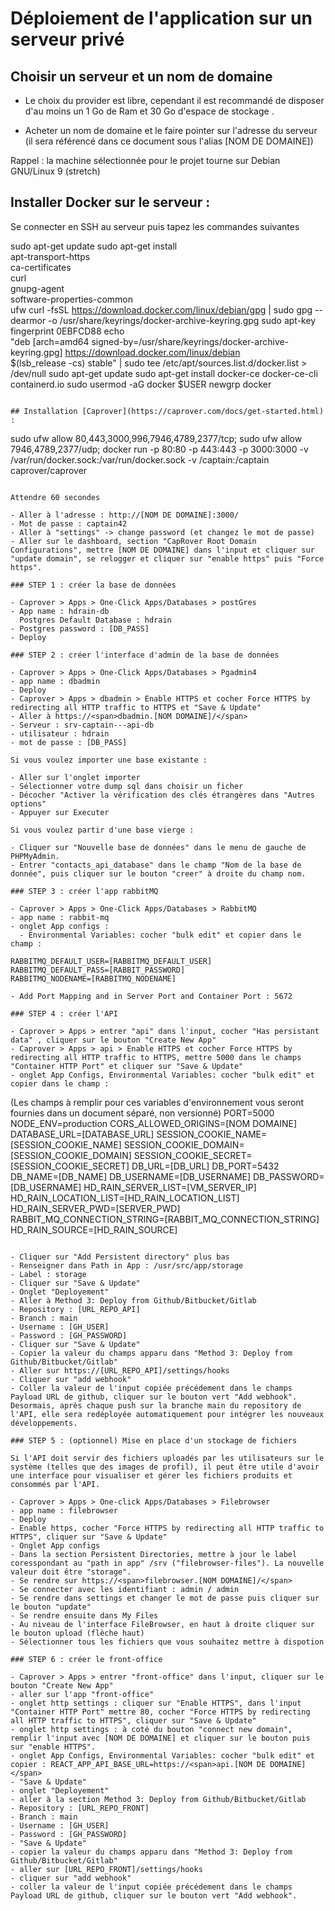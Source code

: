 # Déploiement de l'application sur un serveur privé

## Choisir un serveur et un nom de domaine

- Le choix du provider est libre, cependant il est recommandé de disposer d'au moins un 1 Go de Ram et 30 Go d'espace de stockage .

- Acheter un nom de domaine et le faire pointer sur l'adresse du serveur (il sera référencé dans ce document sous l'alias [NOM DE DOMAINE])

Rappel : la machine sélectionnée pour le projet tourne sur Debian GNU/Linux 9 (stretch)

## Installer Docker sur le serveur :

Se connecter en SSH au serveur puis tapez les commandes suivantes

sudo apt-get update
sudo apt-get install \
 apt-transport-https \
 ca-certificates \
 curl \
 gnupg-agent \
 software-properties-common \
 ufw
curl -fsSL https://download.docker.com/linux/debian/gpg | sudo gpg --dearmor -o /usr/share/keyrings/docker-archive-keyring.gpg
sudo apt-key fingerprint 0EBFCD88
echo \
 "deb [arch=amd64 signed-by=/usr/share/keyrings/docker-archive-keyring.gpg] https://download.docker.com/linux/debian \
 $(lsb_release -cs) stable" | sudo tee /etc/apt/sources.list.d/docker.list > /dev/null
sudo apt-get update
sudo apt-get install docker-ce docker-ce-cli containerd.io
sudo usermod -aG docker $USER
newgrp docker

```

## Installation [Caprover](https://caprover.com/docs/get-started.html) :

```

sudo ufw allow 80,443,3000,996,7946,4789,2377/tcp; sudo ufw allow 7946,4789,2377/udp;
docker run -p 80:80 -p 443:443 -p 3000:3000 -v /var/run/docker.sock:/var/run/docker.sock -v /captain:/captain caprover/caprover

```

Attendre 60 secondes

- Aller à l'adresse : http://[NOM DE DOMAINE]:3000/
- Mot de passe : captain42
- Aller à "settings" -> change password (et changez le mot de passe)
- Aller sur le dashboard, section "CapRover Root Domain Configurations", mettre [NOM DE DOMAINE] dans l'input et cliquer sur "update domain", se relogger et cliquer sur "enable https" puis "Force https".

### STEP 1 : créer la base de données

- Caprover > Apps > One-Click Apps/Databases > postGres
- App name : hdrain-db
  Postgres Default Database : hdrain
- Postgres password : [DB_PASS]
- Deploy

### STEP 2 : créer l'interface d'admin de la base de données

- Caprover > Apps > One-Click Apps/Databases > Pgadmin4
- app name : dbadmin
- Deploy
- Caprover > Apps > dbadmin > Enable HTTPS et cocher Force HTTPS by redirecting all HTTP traffic to HTTPS et "Save & Update"
- Aller à https://<span>dbadmin.[NOM DOMAINE]/</span>
- Serveur : srv-captain---api-db
- utilisateur : hdrain
- mot de passe : [DB_PASS]

Si vous voulez importer une base existante :

- Aller sur l'onglet importer
- Sélectionner votre dump sql dans choisir un ficher
- Décocher "Activer la vérification des clés étrangères dans "Autres options"
- Appuyer sur Executer

Si vous voulez partir d'une base vierge :

- Cliquer sur "Nouvelle base de données" dans le menu de gauche de PHPMyAdmin.
- Entrer "contacts_api_database" dans le champ "Nom de la base de donnée", puis cliquer sur le bouton "creer" à droite du champ nom.

### STEP 3 : créer l'app rabbitMQ

- Caprover > Apps > One-Click Apps/Databases > RabbitMQ
- app name : rabbit-mq
- onglet App configs :
  - Environmental Variables: cocher "bulk edit" et copier dans le champ :

RABBITMQ_DEFAULT_USER=[RABBITMQ_DEFAULT_USER]
RABBITMQ_DEFAULT_PASS=[RABBIT_PASSWORD]
RABBITMQ_NODENAME=[RABBITMQ_NODENAME]

- Add Port Mapping and in Server Port and Container Port : 5672

### STEP 4 : créer l'API

- Caprover > Apps > entrer "api" dans l'input, cocher "Has persistant data" , cliquer sur le bouton "Create New App"
- Caprover > Apps > api > Enable HTTPS et cocher Force HTTPS by redirecting all HTTP traffic to HTTPS, mettre 5000 dans le champs "Container HTTP Port" et cliquer sur "Save & Update"
- onglet App Configs, Environmental Variables: cocher "bulk edit" et copier dans le champ :

```

(Les champs à remplir pour ces variables d'environnement vous seront fournies dans un document séparé, non versionné)
PORT=5000
NODE_ENV=production
CORS_ALLOWED_ORIGINS=[NOM DOMAINE]
DATABASE_URL=[DATABASE_URL]
SESSION_COOKIE_NAME=[SESSION_COOKIE_NAME]
SESSION_COOKIE_DOMAIN=[SESSION_COOKIE_DOMAIN]
SESSION_COOKIE_SECRET=[SESSION_COOKIE_SECRET]
DB_URL=[DB_URL]
DB_PORT=5432
DB_NAME=[DB_NAME]
DB_USERNAME=[DB_USERNAME]
DB_PASSWORD=[DB_USERNAME]
HD_RAIN_SERVER_LIST=[VM_SERVER_IP]
HD_RAIN_LOCATION_LIST=[HD_RAIN_LOCATION_LIST]
HD_RAIN_SERVER_PWD=[SERVER_PWD]
RABBIT_MQ_CONNECTION_STRING=[RABBIT_MQ_CONNECTION_STRING]
HD_RAIN_SOURCE=[HD_RAIN_SOURCE]

```

- Cliquer sur "Add Persistent directory" plus bas
- Renseigner dans Path in App : /usr/src/app/storage
- Label : storage
- Cliquer sur "Save & Update"
- Onglet "Deployement"
- Aller à Method 3: Deploy from Github/Bitbucket/Gitlab
- Repository : [URL_REPO_API]
- Branch : main
- Username : [GH_USER]
- Password : [GH_PASSWORD]
- Cliquer sur "Save & Update"
- Copier la valeur du champs apparu dans "Method 3: Deploy from Github/Bitbucket/Gitlab"
- Aller sur https://[URL_REPO_API]/settings/hooks
- Cliquer sur "add webhook"
- Coller la valeur de l'input copiée précédement dans le champs Payload URL de github, cliquer sur le bouton vert "Add webhook". Desormais, après chaque push sur la branche main du repository de l'API, elle sera redéployée automatiquement pour intégrer les nouveaux développements.

### STEP 5 : (optionnel) Mise en place d'un stockage de fichiers

Si l'API doit servir des fichiers uploadés par les utilisateurs sur le système (telles que des images de profil), il peut être utile d'avoir une interface pour visualiser et gérer les fichiers produits et consommés par l'API.

- Caprover > Apps > One-click Apps/Databases > Filebrowser
- app name : filebrowser
- Deploy
- Enable https, cocher "Force HTTPS by redirecting all HTTP traffic to HTTPS", cliquer sur "Save & Update"
- Onglet App configs
- Dans la section Persistent Directories, mettre à jour le label coresspondant au "path in app" /srv ("filebrowser-files"). La nouvelle valeur doit être "storage".
- Se rendre sur https://<span>filebrowser.[NOM DOMAINE]/</span>
- Se connecter avec les identifiant : admin / admin
- Se rendre dans settings et changer le mot de passe puis cliquer sur le bouton "update"
- Se rendre ensuite dans My Files
- Au niveau de l'interface FileBrowser, en haut à droite cliquer sur le bouton upload (flèche haut)
- Sélectionner tous les fichiers que vous souhaitez mettre à dispotion

### STEP 6 : créer le front-office

- Caprover > Apps > entrer "front-office" dans l'input, cliquer sur le bouton "Create New App"
- aller sur l'app "front-office"
- onglet http settings : cliquer sur "Enable HTTPS", dans l'input "Container HTTP Port" mettre 80, cocher "Force HTTPS by redirecting all HTTP traffic to HTTPS", cliquer sur "Save & Update"
- onglet http settings : à coté du bouton "connect new domain", remplir l'input avec [NOM DE DOMAINE] et cliquer sur le bouton puis sur "enable HTTPS".
- onglet App Configs, Environmental Variables: cocher "bulk edit" et copier : REACT_APP_API_BASE_URL=https://<span>api.[NOM DE DOMAINE]</span>
- "Save & Update"
- onglet "Deployement"
- aller à la section Method 3: Deploy from Github/Bitbucket/Gitlab
- Repository : [URL_REPO_FRONT]
- Branch : main
- Username : [GH_USER]
- Password : [GH_PASSWORD]
- "Save & Update"
- copier la valeur du champs apparu dans "Method 3: Deploy from Github/Bitbucket/Gitlab"
- aller sur [URL_REPO_FRONT]/settings/hooks
- cliquer sur "add webhook"
- coller la valeur de l'input copiée précédement dans le champs Payload URL de github, cliquer sur le bouton vert "Add webhook".
```
